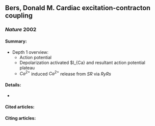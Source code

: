 ## Bers, Donald M.  Cardiac excitation-contracton coupling

### *Nature* 2002

#### Summary:
* Depth 1 overview:
  * Action potential
  * Depolarization activated $I_{Ca} and resultant action potential plateau
  * $Ca^{2+}$ induced $Ca^{2+}$ release from $SR$ via $RyRs$


#### Details:
* 


#### Cited articles: 



#### Citing articles:


